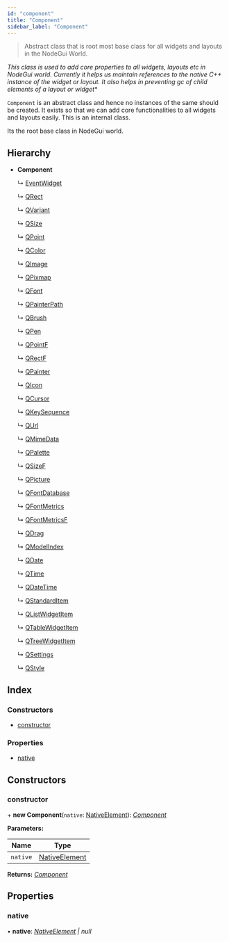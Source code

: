 ```yaml
---
id: "component"
title: "Component"
sidebar_label: "Component"
---
```


> Abstract class that is root most base class for all widgets and layouts in the NodeGui World.

*This class is used to add core properties to all widgets, layouts etc in NodeGui world.
Currently it helps us maintain references to the native C++ instance of the widget or layout.
It also helps in preventing gc of child elements of a layout or widget**

`Component` is an abstract class and hence no instances of the same should be created.
It exists so that we can add core functionalities to all widgets and layouts easily. This is an internal class.

Its the root base class in NodeGui world.

## Hierarchy

* **Component**

  ↳ [EventWidget](eventwidget.md)

  ↳ [QRect](qrect.md)

  ↳ [QVariant](qvariant.md)

  ↳ [QSize](qsize.md)

  ↳ [QPoint](qpoint.md)

  ↳ [QColor](qcolor.md)

  ↳ [QImage](qimage.md)

  ↳ [QPixmap](qpixmap.md)

  ↳ [QFont](qfont.md)

  ↳ [QPainterPath](qpainterpath.md)

  ↳ [QBrush](qbrush.md)

  ↳ [QPen](qpen.md)

  ↳ [QPointF](qpointf.md)

  ↳ [QRectF](qrectf.md)

  ↳ [QPainter](qpainter.md)

  ↳ [QIcon](qicon.md)

  ↳ [QCursor](qcursor.md)

  ↳ [QKeySequence](qkeysequence.md)

  ↳ [QUrl](qurl.md)

  ↳ [QMimeData](qmimedata.md)

  ↳ [QPalette](qpalette.md)

  ↳ [QSizeF](qsizef.md)

  ↳ [QPicture](qpicture.md)

  ↳ [QFontDatabase](qfontdatabase.md)

  ↳ [QFontMetrics](qfontmetrics.md)

  ↳ [QFontMetricsF](qfontmetricsf.md)

  ↳ [QDrag](qdrag.md)

  ↳ [QModelIndex](qmodelindex.md)

  ↳ [QDate](qdate.md)

  ↳ [QTime](qtime.md)

  ↳ [QDateTime](qdatetime.md)

  ↳ [QStandardItem](qstandarditem.md)

  ↳ [QListWidgetItem](qlistwidgetitem.md)

  ↳ [QTableWidgetItem](qtablewidgetitem.md)

  ↳ [QTreeWidgetItem](qtreewidgetitem.md)

  ↳ [QSettings](qsettings.md)

  ↳ [QStyle](qstyle.md)

## Index

### Constructors

* [constructor](component.md#constructor)

### Properties

* [native](component.md#native)

## Constructors

###  constructor

\+ **new Component**(`native`: [NativeElement](../globals.md#nativeelement)): *[Component](component.md)*

**Parameters:**

Name | Type |
------ | ------ |
`native` | [NativeElement](../globals.md#nativeelement) |

**Returns:** *[Component](component.md)*

## Properties

###  native

• **native**: *[NativeElement](../globals.md#nativeelement) | null*
